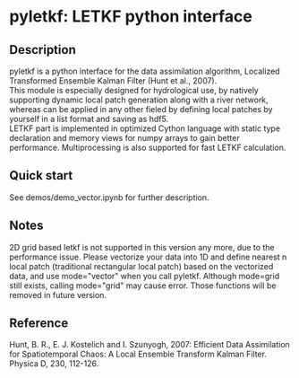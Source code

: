 # pyletkf: LETKF python interface  
## Description  
pyletkf is a python interface for the data assimilation algorithm, Localized Transformed Ensemble Kalman Filter (Hunt et al., 2007).  
This module is especially designed for hydrological use, by natively supporting dynamic local patch generation along with a river network, whereas can be applied in any other fieled by defining local patches by yourself in a list format and saving as hdf5.  
LETKF part is implemented in optimized Cython language with static type declaration and memory views for numpy arrays to gain better performance. Multiprocessing is also supported for fast LETKF calculation.  
  
## Quick start  
See demos/demo_vector.ipynb for further description.  
  
## Notes  
2D grid based letkf is not supported in this version any more, due to the performance issue. Please vectorize your data into 1D and define nearest n local patch (traditional rectangular local patch) based on the vectorized data, and use mode="vector" when you call pyletkf. Although mode=grid still exists, calling mode="grid" may cause error. Those functions will be removed in future version.   
  
## Reference  
Hunt, B. R., E. J. Kostelich and I. Szunyogh, 2007: Efficient Data Assimilation for Spatiotemporal Chaos: A Local Ensemble Transform Kalman Filter. Physica D, 230, 112-126.
